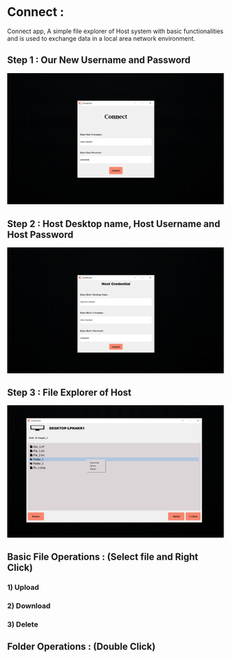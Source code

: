 # Connect :
Connect app, A simple file explorer of Host system with basic functionalities and is used to exchange data in a local area network environment.


## Step 1 : Our New Username and Password
![My animated logo](https://github.com/NiketChaudhari/CONNECT/blob/main/Log/1.png)
 
## Step 2 : Host Desktop name, Host Username and Host Password
![My animated logo](https://github.com/NiketChaudhari/CONNECT/blob/main/Log/2.png)

## Step 3 : File Explorer of Host
![My animated logo](https://github.com/NiketChaudhari/CONNECT/blob/main/Log/3.png)



## Basic File Operations : (Select file and Right Click)
### 1) Upload
### 2) Download
### 3) Delete

## Folder Operations : (Double Click)
